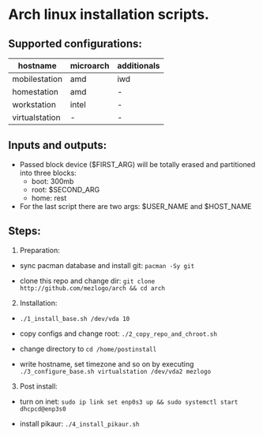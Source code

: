 # Arch linux installation scripts.

## Supported configurations:

| hostname | microarch | additionals |
| --- | --- | --- |
| mobilestation | amd | iwd |
| homestation | amd | - |
| workstation | intel | - |
| virtualstation | - | - |

## Inputs and outputs:

- Passed block device ($FIRST_ARG) will be totally erased and partitioned into three blocks:
  - boot: 300mb
  - root: $SECOND_ARG
  - home: rest
- For the last script there are two args: $USER_NAME and $HOST_NAME

## Steps:
  
1) Preparation:

- sync pacman database and install git: `pacman -Sy git`

- clone this repo and change dir: `git clone http://github.com/mezlogo/arch && cd arch`

2) Installation:

- `./1_install_base.sh /dev/vda 10`

- copy configs and change root: `./2_copy_repo_and_chroot.sh`

- change directory to `cd /home/postinstall`

- write hostname, set timezone and so on by executing `./3_configure_base.sh virtualstation /dev/vda2 mezlogo`

3) Post install:

- turn on inet: `sudo ip link set enp0s3 up && sudo systemctl start dhcpcd@enp3s0`

- install pikaur: `./4_install_pikaur.sh`
